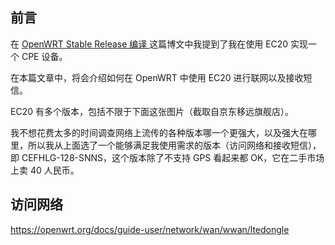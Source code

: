 ## 前言

在 [OpenWRT Stable Release 编译 ](https://blog.motofans.club/post/6.html) 这篇博文中我提到了我在使用 EC20 实现一个 CPE 设备。

在本篇文章中，将会介绍如何在 OpenWRT 中使用 EC20 进行联网以及接收短信。

EC20 有多个版本，包括不限于下面这张图片（截取自京东移远旗舰店）。



我不想花费太多的时间调查网络上流传的各种版本哪一个更强大，以及强大在哪里，所以我从上面选了一个能够满足我使用需求的版本（访问网络和接收短信），即 CEFHLG-128-SNNS，这个版本除了不支持 GPS 看起来都 OK，它在二手市场上卖 40 人民币。

## 访问网络

https://openwrt.org/docs/guide-user/network/wan/wwan/ltedongle

<!-- ##{"timestamp":1696953600}## -->